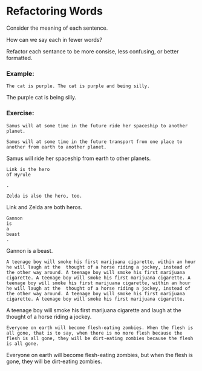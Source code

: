 # Refactoring Words

Consider the meaning of each sentence. 

How can we say each in fewer words? 

Refactor each sentance to be more consise, less confusing, or better formatted.

### Example:

```
The cat is purple. The cat is purple and being silly.
```

The purple cat is being silly.

### Exercise:

```
Samus will at some time in the future ride her spaceship to another planet.
```

```
Samus will at some time in the future transport from one place to another from earth to another planet.
```
Samus will ride her spaceship from earth to other planets.

```
Link is the hero
of Hyrule

.
```

```
Zelda is also the hero, too.
```
Link and Zelda are both heros.
```
Gannon 
is
a
beast
.
```
Gannon is a beast.
```
A teenage boy will smoke his first marijuana cigarette, within an hour he will laugh at the  thought of a horse riding a jockey, instead of the other way around. A teenage boy will smoke his first marijuana cigarette. A teenage boy will smoke his first marijuana cigarette. A teenage boy will smoke his first marijuana cigarette, within an hour he will laugh at the  thought of a horse riding a jockey, instead of the other way around. A teenage boy will smoke his first marijuana cigarette. A teenage boy will smoke his first marijuana cigarette.
```
A teenage boy will smoke his first marijuana cigarette and laugh at the thought of a horse riding a jockey.
```
Everyone on earth will become flesh-eating zombies. When the flesh is all gone, that is to say, when there is no more flesh because the flesh is all gone, they will be dirt-eating zombies because the flesh is all gone.
```
Everyone on earth will become flesh-eating zombies, but when the flesh is gone, they will be dirt-eating zombies.

